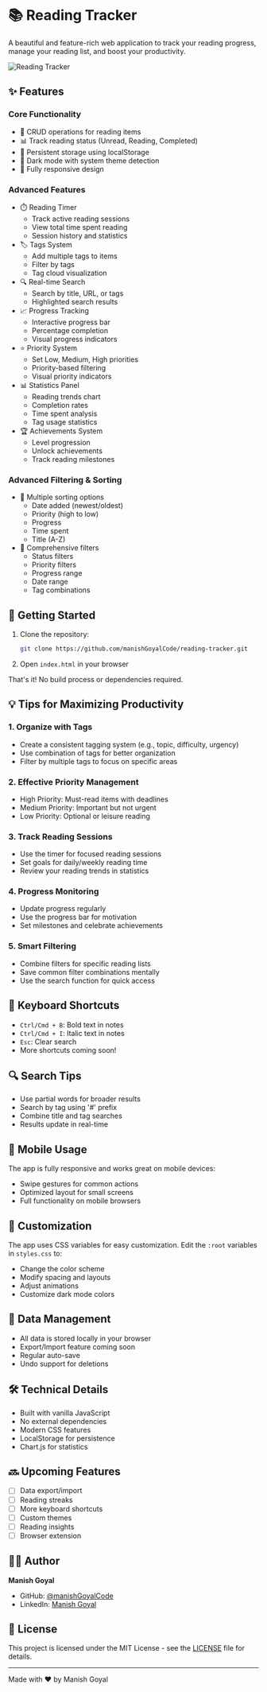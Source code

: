 # 📚 Reading Tracker

A beautiful and feature-rich web application to track your reading progress, manage your reading list, and boost your productivity.

![Reading Tracker](https://raw.githubusercontent.com/manishGoyalCode/reading-tracker/main/preview.png)

## ✨ Features

### Core Functionality
- 📝 CRUD operations for reading items
- 📊 Track reading status (Unread, Reading, Completed)
- 💾 Persistent storage using localStorage
- 🌙 Dark mode with system theme detection
- 📱 Fully responsive design

### Advanced Features
- ⏱️ Reading Timer
  - Track active reading sessions
  - View total time spent reading
  - Session history and statistics
- 🏷️ Tags System
  - Add multiple tags to items
  - Filter by tags
  - Tag cloud visualization
- 🔍 Real-time Search
  - Search by title, URL, or tags
  - Highlighted search results
- 📈 Progress Tracking
  - Interactive progress bar
  - Percentage completion
  - Visual progress indicators
- ⭐ Priority System
  - Set Low, Medium, High priorities
  - Priority-based filtering
  - Visual priority indicators
- 📊 Statistics Panel
  - Reading trends chart
  - Completion rates
  - Time spent analysis
  - Tag usage statistics
- 🏆 Achievements System
  - Level progression
  - Unlock achievements
  - Track reading milestones

### Advanced Filtering & Sorting
- 🔄 Multiple sorting options
  - Date added (newest/oldest)
  - Priority (high to low)
  - Progress
  - Time spent
  - Title (A-Z)
- 🎯 Comprehensive filters
  - Status filters
  - Priority filters
  - Progress range
  - Date range
  - Tag combinations

## 🚀 Getting Started

1. Clone the repository:
   ```bash
   git clone https://github.com/manishGoyalCode/reading-tracker.git
   ```

2. Open `index.html` in your browser

That's it! No build process or dependencies required.

## 💡 Tips for Maximizing Productivity

### 1. Organize with Tags
- Create a consistent tagging system (e.g., topic, difficulty, urgency)
- Use combination of tags for better organization
- Filter by multiple tags to focus on specific areas

### 2. Effective Priority Management
- High Priority: Must-read items with deadlines
- Medium Priority: Important but not urgent
- Low Priority: Optional or leisure reading

### 3. Track Reading Sessions
- Use the timer for focused reading sessions
- Set goals for daily/weekly reading time
- Review your reading trends in statistics

### 4. Progress Monitoring
- Update progress regularly
- Use the progress bar for motivation
- Set milestones and celebrate achievements

### 5. Smart Filtering
- Combine filters for specific reading lists
- Save common filter combinations mentally
- Use the search function for quick access

## 🎯 Keyboard Shortcuts

- `Ctrl/Cmd + B`: Bold text in notes
- `Ctrl/Cmd + I`: Italic text in notes
- `Esc`: Clear search
- More shortcuts coming soon!

## 🔍 Search Tips

- Use partial words for broader results
- Search by tag using '#' prefix
- Combine title and tag searches
- Results update in real-time

## 📱 Mobile Usage

The app is fully responsive and works great on mobile devices:
- Swipe gestures for common actions
- Optimized layout for small screens
- Full functionality on mobile browsers

## 🎨 Customization

The app uses CSS variables for easy customization. Edit the `:root` variables in `styles.css` to:
- Change the color scheme
- Modify spacing and layouts
- Adjust animations
- Customize dark mode colors

## 🔄 Data Management

- All data is stored locally in your browser
- Export/Import feature coming soon
- Regular auto-save
- Undo support for deletions

## 🛠️ Technical Details

- Built with vanilla JavaScript
- No external dependencies
- Modern CSS features
- LocalStorage for persistence
- Chart.js for statistics

## 🔜 Upcoming Features

- [ ] Data export/import
- [ ] Reading streaks
- [ ] More keyboard shortcuts
- [ ] Custom themes
- [ ] Reading insights
- [ ] Browser extension

## 👨‍💻 Author

**Manish Goyal**
- GitHub: [@manishGoyalCode](https://github.com/manishGoyalCode)
- LinkedIn: [Manish Goyal](https://www.linkedin.com/in/manish-goyal-8900b2188/)

## 📄 License

This project is licensed under the MIT License - see the [LICENSE](LICENSE) file for details.

---

Made with ❤️ by Manish Goyal 